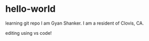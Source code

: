 # hello-world
learning git repo
I am Gyan Shanker. 
I am a resident of Clovis, CA.

editing using vs code!
